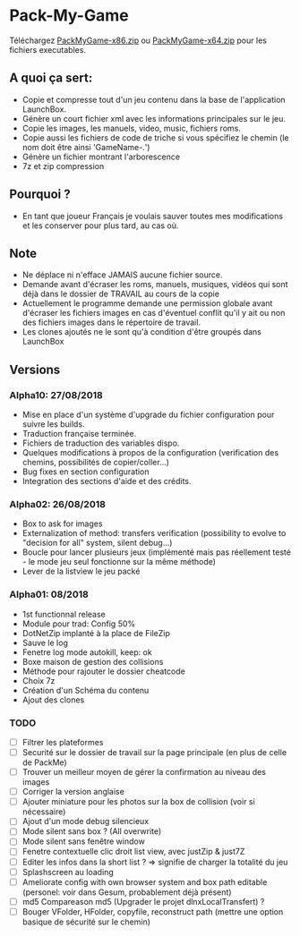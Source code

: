 
# Pack-My-Game

Téléchargez [PackMyGame-x86.zip](https://github.com/daerlnaxe/Pack-My-Game/blob/master/PackMyGame%20x86%20-%20A03.zip) ou [PackMyGame-x64.zip](https://github.com/daerlnaxe/Pack-My-Game/blob/master/PackMyGame%20x64%20-%20A02.zip) pour les fichiers executables.

## A quoi ça sert:
 * Copie et compresse tout d'un jeu contenu dans la base de l'application LaunchBox.
 * Génère un court fichier xml avec les informations principales sur le jeu.
 * Copie les images, les manuels, video, music, fichiers roms.
 * Copie aussi les fichiers de code de triche si vous spécifiez le chemin (le nom doit être ainsi 'GameName-*.*')
 * Génère un fichier montrant l'arborescence
 * 7z et zip compression
	
## Pourquoi ?
 * En tant que joueur Français je voulais sauver toutes mes modifications et les conserver pour plus tard, au cas où.

## Note
 * Ne déplace ni n'efface JAMAIS aucune fichier source.
 * Demande avant d'écraser les roms, manuels, musiques, vidéos qui sont déjà dans le dossier de TRAVAIL au cours de la copie
 * Actuellement le programme demande une permission globale avant d'écraser les fichiers images en cas d'éventuel conflit qu'il y ait ou non des fichiers images dans le répertoire de travail.
 * Les clones ajoutés ne le sont qu'à condition d'être groupés dans LaunchBox
		
## Versions

### Alpha10: 27/08/2018
* Mise en place d'un système d'upgrade du fichier configuration pour suivre les builds.
* Traduction française terminée.
* Fichiers de traduction des variables dispo.
* Quelques modifications à propos de la configuration (verification des chemins, possibilités de copier/coller...)
* Bug fixes en section configuration
* Integration des sections d'aide et des crédits.

### Alpha02: 26/08/2018
 * Box to ask for images 
 * Externalization of method: transfers verification (possibility to evolve to "decision for all" system, silent debug...)
 * Boucle pour lancer plusieurs jeux (implémenté mais pas réellement testé - le mode jeu seul fonctionne sur la même méthode)
 * Lever de la listview le jeu packé
 
### Alpha01: 08/2018
 * 1st functionnal release
 * Module pour trad: Config 50%
 * DotNetZip implanté à la place de FileZip		
 * Sauve le log
 * Fenetre log mode autokill, keep: ok
 * Boxe maison de gestion des collisions
 * Méthode pour rajouter le dossier cheatcode
 * Choix 7z 
 * Création d'un Schéma du contenu
 * Ajout des clones

		
### TODO
 - [ ] Filtrer les plateformes
 - [ ] Securité sur le dossier de travail sur la page principale (en plus de celle de PackMe)
 - [ ] Trouver un meilleur moyen de gérer la confirmation au niveau des images
 - [ ] Corriger la version anglaise
 - [ ] Ajouter miniature pour les photos sur la box de collision (voir si nécessaire)
 - [ ] Ajout d'un mode debug silencieux
 - [ ] Mode silent sans box ? (All overwrite)
 - [ ] Mode silent sans fenêtre window
 - [ ] Fenetre contextuelle clic droit list view, avec justZip & just7Z
 - [ ] Editer les infos dans la short list ? => signifie de charger la totalité du jeu
 - [ ] Splashscreen au loading
 - [ ] Ameliorate config with own browser system  and box path editable (personel: voir dans Gesum, probablement déjà présent)
 - [ ] md5 Compareason md5 (Upgrader le projet dlnxLocalTransfert) ?
 - [ ] Bouger VFolder, HFolder, copyfile, reconstruct path (mettre une option basique de sécurité sur le chemin)
